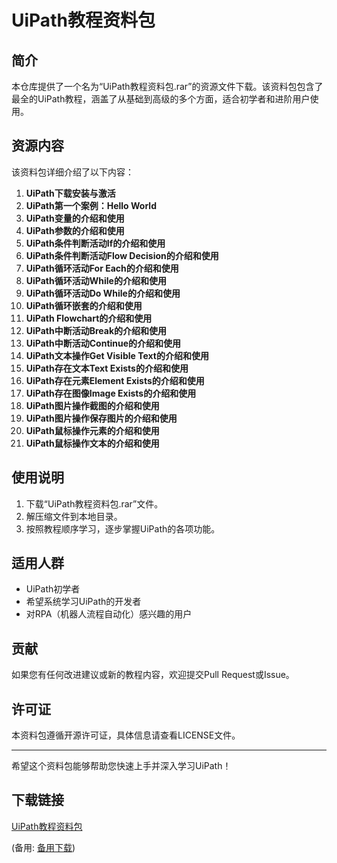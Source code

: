 # UiPath教程资料包

## 简介

本仓库提供了一个名为“UiPath教程资料包.rar”的资源文件下载。该资料包包含了最全的UiPath教程，涵盖了从基础到高级的多个方面，适合初学者和进阶用户使用。

## 资源内容

该资料包详细介绍了以下内容：

1. **UiPath下载安装与激活**
2. **UiPath第一个案例：Hello World**
3. **UiPath变量的介绍和使用**
4. **UiPath参数的介绍和使用**
5. **UiPath条件判断活动If的介绍和使用**
6. **UiPath条件判断活动Flow Decision的介绍和使用**
7. **UiPath循环活动For Each的介绍和使用**
8. **UiPath循环活动While的介绍和使用**
9. **UiPath循环活动Do While的介绍和使用**
10. **UiPath循环嵌套的介绍和使用**
11. **UiPath Flowchart的介绍和使用**
12. **UiPath中断活动Break的介绍和使用**
13. **UiPath中断活动Continue的介绍和使用**
14. **UiPath文本操作Get Visible Text的介绍和使用**
15. **UiPath存在文本Text Exists的介绍和使用**
16. **UiPath存在元素Element Exists的介绍和使用**
17. **UiPath存在图像Image Exists的介绍和使用**
18. **UiPath图片操作截图的介绍和使用**
19. **UiPath图片操作保存图片的介绍和使用**
20. **UiPath鼠标操作元素的介绍和使用**
21. **UiPath鼠标操作文本的介绍和使用**

## 使用说明

1. 下载“UiPath教程资料包.rar”文件。
2. 解压缩文件到本地目录。
3. 按照教程顺序学习，逐步掌握UiPath的各项功能。

## 适用人群

- UiPath初学者
- 希望系统学习UiPath的开发者
- 对RPA（机器人流程自动化）感兴趣的用户

## 贡献

如果您有任何改进建议或新的教程内容，欢迎提交Pull Request或Issue。

## 许可证

本资料包遵循开源许可证，具体信息请查看LICENSE文件。

---

希望这个资料包能够帮助您快速上手并深入学习UiPath！

## 下载链接
[UiPath教程资料包](https://pan.quark.cn/s/97134ab76ca5) 

(备用: [备用下载](https://pan.baidu.com/s/1_fzbyn6yNNET3ntry3eCQg?pwd=1234))

